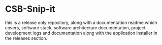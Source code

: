 # CSB-Snip-it
this is a release only repository, along with a documentation readme which covers, software stack, software architecture documentation, project development logs and documentation along with the application installer in the releases section.
